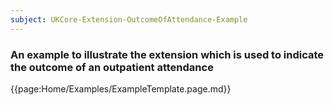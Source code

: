 ```yaml
---
subject: UKCore-Extension-OutcomeOfAttendance-Example
---
```

### An example to illustrate the extension which is used to indicate the outcome of an outpatient attendance

{{page:Home/Examples/ExampleTemplate.page.md}}
